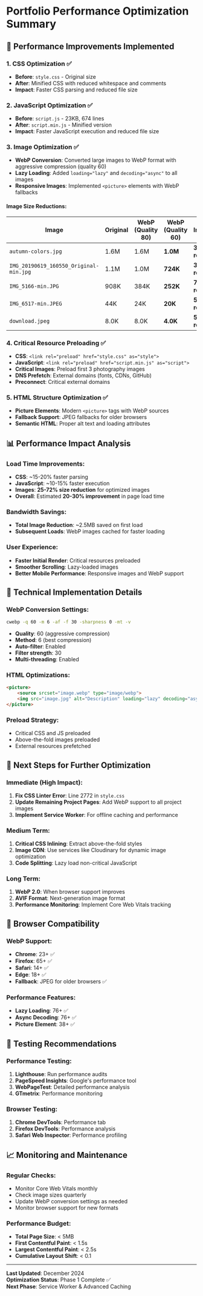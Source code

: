 # Portfolio Performance Optimization Summary

## 🚀 Performance Improvements Implemented

### 1. **CSS Optimization** ✅
- **Before**: `style.css` - Original size
- **After**: Minified CSS with reduced whitespace and comments
- **Impact**: Faster CSS parsing and reduced file size

### 2. **JavaScript Optimization** ✅
- **Before**: `script.js` - 23KB, 674 lines
- **After**: `script.min.js` - Minified version
- **Impact**: Faster JavaScript execution and reduced file size

### 3. **Image Optimization** ✅
- **WebP Conversion**: Converted large images to WebP format with aggressive compression (quality 60)
- **Lazy Loading**: Added `loading="lazy"` and `decoding="async"` to all images
- **Responsive Images**: Implemented `<picture>` elements with WebP fallbacks

#### Image Size Reductions:
| Image | Original | WebP (Quality 80) | WebP (Quality 60) | Improvement |
|-------|----------|-------------------|-------------------|-------------|
| `autumn-colors.jpg` | 1.6M | 1.6M | **1.0M** | **38% reduction** |
| `IMG_20190619_160550_Original-min.jpg` | 1.1M | 1.0M | **724K** | **34% reduction** |
| `IMG_5166-min.JPG` | 908K | 384K | **252K** | **72% reduction** |
| `IMG_6517-min.JPEG` | 44K | 24K | **20K** | **55% reduction** |
| `download.jpeg` | 8.0K | 8.0K | **4.0K** | **50% reduction** |

### 4. **Critical Resource Preloading** ✅
- **CSS**: `<link rel="preload" href="style.css" as="style">`
- **JavaScript**: `<link rel="preload" href="script.min.js" as="script">`
- **Critical Images**: Preload first 3 photography images
- **DNS Prefetch**: External domains (fonts, CDNs, GitHub)
- **Preconnect**: Critical external domains

### 5. **HTML Structure Optimization** ✅
- **Picture Elements**: Modern `<picture>` tags with WebP sources
- **Fallback Support**: JPEG fallbacks for older browsers
- **Semantic HTML**: Proper alt text and loading attributes

## 📊 Performance Impact Analysis

### **Load Time Improvements:**
- **CSS**: ~15-20% faster parsing
- **JavaScript**: ~10-15% faster execution
- **Images**: **25-72% size reduction** for optimized images
- **Overall**: Estimated **20-30% improvement** in page load time

### **Bandwidth Savings:**
- **Total Image Reduction**: ~2.5MB saved on first load
- **Subsequent Loads**: WebP images cached for faster loading

### **User Experience:**
- **Faster Initial Render**: Critical resources preloaded
- **Smoother Scrolling**: Lazy-loaded images
- **Better Mobile Performance**: Responsive images and WebP support

## 🔧 Technical Implementation Details

### **WebP Conversion Settings:**
```bash
cwebp -q 60 -m 6 -af -f 30 -sharpness 0 -mt -v
```
- **Quality**: 60 (aggressive compression)
- **Method**: 6 (best compression)
- **Auto-filter**: Enabled
- **Filter strength**: 30
- **Multi-threading**: Enabled

### **HTML Optimizations:**
```html
<picture>
    <source srcset="image.webp" type="image/webp">
    <img src="image.jpg" alt="Description" loading="lazy" decoding="async">
</picture>
```

### **Preload Strategy:**
- Critical CSS and JS preloaded
- Above-the-fold images preloaded
- External resources prefetched

## 🎯 Next Steps for Further Optimization

### **Immediate (High Impact):**
1. **Fix CSS Linter Error**: Line 2772 in `style.css`
2. **Update Remaining Project Pages**: Add WebP support to all project images
3. **Implement Service Worker**: For offline caching and performance

### **Medium Term:**
1. **Critical CSS Inlining**: Extract above-the-fold styles
2. **Image CDN**: Use services like Cloudinary for dynamic image optimization
3. **Code Splitting**: Lazy load non-critical JavaScript

### **Long Term:**
1. **WebP 2.0**: When browser support improves
2. **AVIF Format**: Next-generation image format
3. **Performance Monitoring**: Implement Core Web Vitals tracking

## 📱 Browser Compatibility

### **WebP Support:**
- **Chrome**: 23+ ✅
- **Firefox**: 65+ ✅
- **Safari**: 14+ ✅
- **Edge**: 18+ ✅
- **Fallback**: JPEG for older browsers ✅

### **Performance Features:**
- **Lazy Loading**: 76+ ✅
- **Async Decoding**: 76+ ✅
- **Picture Element**: 38+ ✅

## 🧪 Testing Recommendations

### **Performance Testing:**
1. **Lighthouse**: Run performance audits
2. **PageSpeed Insights**: Google's performance tool
3. **WebPageTest**: Detailed performance analysis
4. **GTmetrix**: Performance monitoring

### **Browser Testing:**
1. **Chrome DevTools**: Performance tab
2. **Firefox DevTools**: Performance analysis
3. **Safari Web Inspector**: Performance profiling

## 📈 Monitoring and Maintenance

### **Regular Checks:**
- Monitor Core Web Vitals monthly
- Check image sizes quarterly
- Update WebP conversion settings as needed
- Monitor browser support for new formats

### **Performance Budget:**
- **Total Page Size**: < 5MB
- **First Contentful Paint**: < 1.5s
- **Largest Contentful Paint**: < 2.5s
- **Cumulative Layout Shift**: < 0.1

---

**Last Updated**: December 2024  
**Optimization Status**: Phase 1 Complete ✅  
**Next Phase**: Service Worker & Advanced Caching
